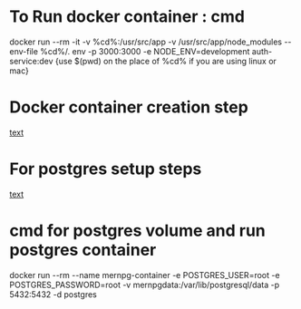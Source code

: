 # To Run docker container : cmd
docker run --rm -it -v %cd%:/usr/src/app -v /usr/src/app/node_modules --env-file %cd%/.
env -p 3000:3000 -e NODE_ENV=development auth-service:dev
{use $(pwd) on the place of %cd% if you are using linux or mac}


# Docker container creation step
[text](https://codersgyan.notion.site/Containerisation-Express-app-ecd8f3c5acf446629acdc67cff4ca55f)


# For postgres setup steps
[text](https://codersgyan.notion.site/Setting-up-PostgreSQL-in-a-Docker-Container-with-Persistent-Volume-58711388eb244c9fa1597d87783e3f92)


# cmd for postgres volume and run postgres container
docker run --rm --name mernpg-container -e POSTGRES_USER=root -e POSTGRES_PASSWORD=root -v mernpgdata:/var/lib/postgresql/data -p 5432:5432 -d postgres